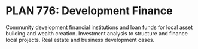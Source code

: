 # PLAN 776: Development Finance

Community development financial institutions and loan funds for local asset building and wealth creation. Investment analysis to structure and finance local projects. Real estate and business development cases.